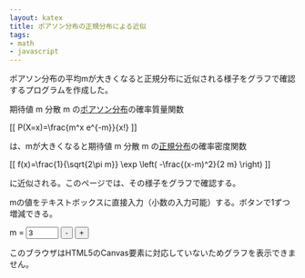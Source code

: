 ```yaml
---
layout: katex
title: ポアソン分布の正規分布による近似
tags:
- math
- javascript
---
```

ポアソン分布の平均mが大きくなると正規分布に近似される様子をグラフで確認するプログラムを作成した。

期待値 m 分散 m の[ポアソン分布](https://ja.wikipedia.org/wiki/%E3%83%9D%E3%82%A2%E3%82%BD%E3%83%B3%E5%88%86%E5%B8%83)の確率質量関数

[[ P(X=x)=\frac{m^x e^{-m}}{x!} ]]

は、mが大きくなると期待値 m 分散 m の[正規分布](https://ja.wikipedia.org/wiki/%E6%AD%A3%E8%A6%8F%E5%88%86%E5%B8%83)の確率密度関数

[[ f(x)=\frac{1}{\sqrt{2\pi m}} \exp \left( -\frac{(x-m)^2}{2 m} \right) ]]

に近似される。このページでは、その様子をグラフで確認する。

mの値をテキストボックスに直接入力（小数の入力可能）する。ボタンで1ずつ増減できる。

m = <input name="m" id="m" type="text" value="3" size="4" onkeyup="update()">
<input type="button" value="-" onclick="decM();">
<input type="button" value="+" onclick="incM();">

<!-- -------------------------------------------------------------------------------------------- -->
<canvas id="canvas" width="600" height="600">
このブラウザはHTML5のCanvas要素に対応していないためグラフを表示できません。
</canvas>
<script type="text/javascript">
'use strict';
update();

function decM() {
  var m = document.getElementById("m").value;
  m = parseInt(m)-1;
  if (m<1 || isNaN(m)) {
    m = 1;
  }
  if (m>300) {
    m = 300;
  }
  document.getElementById("m").value = m;
  update();
}

function incM() {
  var m = document.getElementById("m").value;
  m = parseInt(m)+1;
  if (isNaN(m)) {
    m = 1;
  }
  if (m>300) {
    m = 300;
  }
  document.getElementById("m").value = m;
  update();
}

function update() {
  // Initialize canvas
  var c = document.getElementById('canvas');
  var ctx = c.getContext('2d');
  ctx.clearRect(0, 0, c.width, c.height);
  ctx.width = c.width;
  ctx.height = c.height;
  ctx.font = "20px serif"; // Font of the text
  ctx.lineWidth = 1; // Line width

  // Get parameter
  var textM = document.getElementById("m").value;
  var m = Number(textM);
  ctx.m = m;

  // Check range of m
  if (m>300) {
    m = NaN;
    ctx.fillStyle = "red";
    ctx.fillText("このプログラムでは m ≦ 300 としてください", 80, 300);
  }
  if (m<=0) {
    m = NaN;
    ctx.fillStyle = "red";
    ctx.fillText("m > 0 でなければなりません", 150, 300);
  }

  // Set Cartesian coodinate system for the graph (GC)
  // Origin of GC with respect to canvas coordinate = (ctx.originX, ctx.originY)
  ctx.originX = 50;
  ctx.originY = 570;
  // Unit vector of GC with respect to canvas coordinate = (ctx.unitX, ctx.unitY)
  var maxX = m*2.5
  if (maxX < 20) {
    maxX = 20;
  }
  ctx.unitX = Math.floor(500 / maxX);
  if (ctx.unitX < 1) {
    ctx.unitX = 1;
  }
  var maxNorm = 1/Math.sqrt(2*Math.PI*m);
  var pZero = Math.pow(Math.E, -m)
  ctx.unitY = -Math.floor(500 / Math.max(maxNorm, pZero));

  // Draw graphs
  if (m>0) {
    drawCoord(ctx, "black");
    var scaleX = Math.pow(10, Math.floor(2.6 - Math.log10(ctx.unitX)));
    drawScaleX(ctx, scaleX);
    var scaleY = 1/Math.pow(10, Math.floor(Math.log10(-ctx.unitY)-1.5));;
    drawScaleY(ctx, scaleY);
    plotInt(poisson, ctx, "red");
    draw(normDist, ctx, "blue");
    // Legend
    var legendX = 360; var legendY = 120; // Location of the legend
    ctx.beginPath();
    ctx.fillStyle = "red";
    ctx.arc(legendX+15, legendY, 4, 0, Math.PI*2);
    ctx.fill();
    ctx.fillStyle = "black";
    ctx.fillText("ポアソン分布", legendX + 40, legendY + 5);
    ctx.beginPath();
    ctx.strokeStyle = "blue";
    ctx.moveTo(legendX, legendY+30);
    ctx.lineTo(legendX+30, legendY+30);
    ctx.stroke();
    ctx.fillText("正規分布", legendX + 40, legendY + 35);
  }
}

// Mathematical functions
function poisson(k, m){
  if (k < 100) {
    return Math.pow(m,k)*Math.pow(Math.E,-m)/factorial(k);
  }
  var logP = k * Math.log(m) - m - logfact(k);
  return Math.pow(Math.E, logP);
}

function normDist(x, m) {
  return Math.pow(Math.E, -(x-m)*(x-m) / (2*m)) / Math.sqrt(2*Math.PI*m);
}

function factorial(n) {
  if (n < 2) {
    return 1;
  } else {
    return n * factorial(n-1);
  }
}

function logfact(n) {
  if (n < 2) {
    return 0;
  } else {
    return Math.log(n) + logfact(n-1);
  }
}

//////////////////////////////////////////////////////////////////////////////////////////////
// DrawCartesianGraph by Katsutoshi Seki
// https://sekika.github.io/2020/01/03/DrawCartesianGraph/
// MIT License

// Draw coordinates
function drawCoord(ctx, color){
  // X Axis
  ctx.strokeStyle = color;
  ctx.beginPath();
  ctx.moveTo(0, ctx.originY);
  ctx.lineTo(ctx.width-30, ctx.originY);
  ctx.lineTo(ctx.width-45, ctx.originY-10);
  ctx.moveTo(ctx.width-30, ctx.originY);
  ctx.lineTo(ctx.width-45, ctx.originY+10);
  ctx.strokeText("x", ctx.width-25, ctx.originY+5);

  // Y Axis
  ctx.moveTo(ctx.originX, ctx.height);
  ctx.lineTo(ctx.originX, 30);
  ctx.lineTo(ctx.originX-10, 45);
  ctx.moveTo(ctx.originX, 30);
  ctx.lineTo(ctx.originX+10, 45);
  ctx.strokeText("y", ctx.originX-5, 20);
  ctx.stroke();
}

// Draw Scale of the x axis
function drawScaleX(ctx, scaleX) {
  for (var x=0; ctx.originX+ctx.unitX*x < ctx.width - 30; x=x+scaleX) {
    var precision = 10000000; x = parseInt(x * precision + 0.5) / precision;
    ctx.moveTo(ctx.originX+ctx.unitX*x, ctx.originY);
    ctx.lineTo(ctx.originX+ctx.unitX*x, ctx.originY+7);
    ctx.fillStyle = "black";
    ctx.fillText(x, ctx.originX+ctx.unitX*x-20, ctx.originY+25);
  }
  ctx.stroke();
}

// Draw Scale of the y axis
function drawScaleY(ctx, scaleY) {
  for (var y=scaleY; ctx.originY+ctx.unitY*y > 30; y=y+scaleY) {
    var precision = 10000000; y = parseInt(y * precision + 0.5) / precision;
    ctx.moveTo(ctx.originX, ctx.originY+ctx.unitY*y);
    ctx.lineTo(ctx.originX-5, ctx.originY+ctx.unitY*y);
    ctx.fillText(y.toString(), ctx.originX-50, ctx.originY+ctx.unitY*y+10);
  }
  ctx.stroke();
}

// Draw a graph
function draw(func, ctx, color){
  ctx.strokeStyle = color;
  ctx.beginPath();
  var first = true;
  for (var pixX = 0; pixX < ctx.width-30; pixX++) {
     var x = (pixX-ctx.originX) / ctx.unitX;
     var y = func(x, ctx.m); // Calling function with a parameter m
     var pixY = ctx.originY + ctx.unitY * y
     if (pixY >= 35 && pixY <= ctx.height) {
        if (first) {
           ctx.moveTo(pixX, pixY);
           first = false;
        } else {
           ctx.lineTo(pixX, pixY);
        }
     } else {
        first = true;
     }
  }
  ctx.stroke();
}

function plotInt(func, ctx, color){
  ctx.beginPath();
  for (var x = 0; x*ctx.unitX < ctx.width-ctx.originX-30; x++) {
     var y = func(x, ctx.m); // Calling function with a parameter m
     var pixX = ctx.originX + ctx.unitX * x
     var pixY = ctx.originY + ctx.unitY * y
     if (pixY >= 35 && pixY <= ctx.height) {
         ctx.beginPath();
         ctx.fillStyle = color;
         ctx.arc(pixX, pixY, 4, 0, Math.PI*2);
         ctx.fill();
     }
  }
  ctx.stroke();
}
</script>
<!-- -------------------------------------------------------------------------------------------- -->
